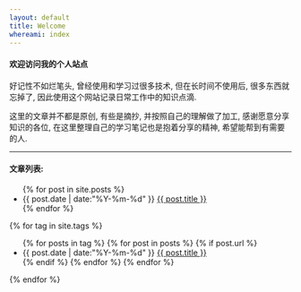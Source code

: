 ```yaml
---
layout: default
title: Welcome
whereami: index
---
```


#### 欢迎访问我的个人站点

好记性不如烂笔头, 曾经使用和学习过很多技术, 但在长时间不使用后, 很多东西就忘掉了, 因此使用这个网站记录日常工作中的知识点滴.

这里的文章并不都是原创, 有些是摘抄, 并按照自己的理解做了加工, 感谢愿意分享知识的各位, 在这里整理自己的学习笔记也是抱着分享的精神, 希望能帮到有需要的人.

---

#### 文章列表:

<div class="post-list-body">
    <div post-cate="All">
        <ul>
            {% for post in site.posts %}
            <li>{{ post.date | date:"%Y-%m-%d" }} <a href="{{ post.url }}"> {{ post.title }}</a></li>
            {% endfor %}
        </ul>
    </div>
    {% for tag in site.tags %}
      <div post-cate="{{tag | first}}">
        <ul>
        {% for posts in tag  %}
          {% for post in posts %}
            {% if post.url %}
              <li>{{ post.date | date:"%Y-%m-%d" }} <a href="{{ post.url }}"> {{ post.title }}</a></li>
            {% endif %}
          {% endfor %}
        {% endfor %}
        </ul>
      </div>
    {% endfor %}
</div>